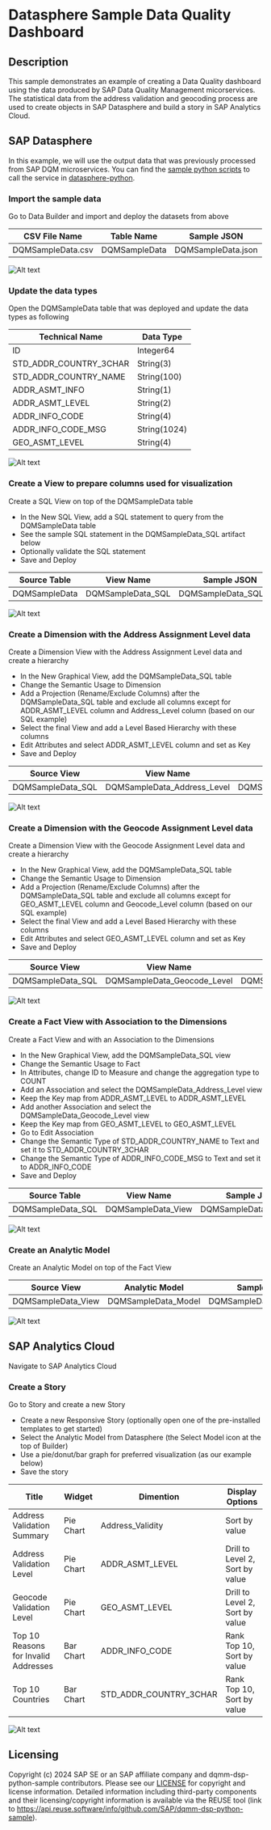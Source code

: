 # Datasphere Sample Data Quality Dashboard

## Description
This sample demonstrates an example of creating a Data Quality dashboard using the data produced by SAP Data Quality Management micorservices. The statistical data from the address validation and geocoding process are used to create objects in SAP Datasphere and build a story in SAP Analytics Cloud.

## SAP Datasphere

In this example, we will use the output data that was previously processed from SAP DQM microservices. You can find the [sample python scripts](https://github.com/SAP-samples/cloud-dqm-sample-payloads/blob/main/datasphere-dashboard/dqmm-dsp-dashboard.py) to call the service in [datasphere-python](https://github.com/SAP-samples/cloud-dqm-sample-payloads/tree/main/datasphere-python).

### Import the sample data

Go to Data Builder and import and deploy the datasets from above

| CSV File Name | Table Name | Sample JSON |
| --------- | ----------- | ----------- |
| DQMSampleData.csv | DQMSampleData | DQMSampleData.json |

![Alt text](resources/dsp-import-csv.png?raw=true "Import CSV File")

### Update the data types

Open the DQMSampleData table that was deployed and update the data types as following

| Technical Name | Data Type |
| --------- | ----------- |
| ID | Integer64 |
| STD_ADDR_COUNTRY_3CHAR | String(3) |
| STD_ADDR_COUNTRY_NAME | String(100) |
| ADDR_ASMT_INFO | String(1) |
| ADDR_ASMT_LEVEL | String(2) |
| ADDR_INFO_CODE | String(4) |
| ADDR_INFO_CODE_MSG | String(1024) |
| GEO_ASMT_LEVEL | String(4) |

![Alt text](resources/dsp-local-table.png?raw=true "Update Data Type")

### Create a View to prepare columns used for visualization

Create a SQL View on top of the DQMSampleData table

- In the New SQL View, add a SQL statement to query from the DQMSampleData table
- See the sample SQL statement in the DQMSampleData_SQL artifact below
- Optionally validate the SQL statement
- Save and Deploy

| Source Table | View Name | Sample JSON |
| --------- | ----------- | ----------- |
| DQMSampleData | DQMSampleData_SQL | DQMSampleData_SQL.json |

![Alt text](resources/dsp-sql-view.png?raw=true "Create a SQL View from Local Table data")

### Create a Dimension with the Address Assignment Level data

Create a Dimension View with the Address Assignment Level data and create a hierarchy

- In the New Graphical View, add the DQMSampleData_SQL table
- Change the Semantic Usage to Dimension
- Add a Projection (Rename/Exclude Columns) after the DQMSampleData_SQL table and exclude all columns except for ADDR_ASMT_LEVEL column and Address_Level column (based on our SQL example)
- Select the final View and add a Level Based Hierarchy with these columns
- Edit Attributes and select ADDR_ASMT_LEVEL column and set as Key
- Save and Deploy

| Source View | View Name | Sample JSON |
| --------- | ----------- | ----------- |
| DQMSampleData_SQL | DQMSampleData_Address_Level | DQMSampleData_Address_Level.json |

![Alt text](resources/dsp-dimension-address.png?raw=true "Create an Address Level Hierarchy")

### Create a Dimension with the Geocode Assignment Level data

Create a Dimension View with the Geocode Assignment Level data and create a hierarchy

- In the New Graphical View, add the DQMSampleData_SQL table
- Change the Semantic Usage to Dimension
- Add a Projection (Rename/Exclude Columns) after the DQMSampleData_SQL table and exclude all columns except for GEO_ASMT_LEVEL column and Geocode_Level column (based on our SQL example)
- Select the final View and add a Level Based Hierarchy with these columns
- Edit Attributes and select GEO_ASMT_LEVEL column and set as Key
- Save and Deploy

| Source View | View Name | Sample JSON |
| --------- | ----------- | ----------- |
| DQMSampleData_SQL | DQMSampleData_Geocode_Level | DQMSampleData_Geocode_Level.json |

![Alt text](resources/dsp-dimension-geocode.png?raw=true "Create a Geocode Level Hierarchy")

### Create a Fact View with Association to the Dimensions

Create a Fact View and with an Association to the Dimensions

- In the New Graphical View, add the DQMSampleData_SQL view
- Change the Semantic Usage to Fact
- In Attributes, change ID to Measure and change the aggregation type to COUNT
- Add an Association and select the DQMSampleData_Address_Level view
- Keep the Key map from ADDR_ASMT_LEVEL to ADDR_ASMT_LEVEL
- Add another Association and select the DQMSampleData_Geocode_Level view
- Keep the Key map from GEO_ASMT_LEVEL to GEO_ASMT_LEVEL
- Go to Edit Association
- Change the Semantic Type of STD_ADDR_COUNTRY_NAME to Text and set it to STD_ADDR_COUNTRY_3CHAR
- Change the Semantic Type of ADDR_INFO_CODE_MSG to Text and set it to ADDR_INFO_CODE
- Save and Deploy

| Source Table | View Name | Sample JSON |
| --------- | ----------- | ----------- |
| DQMSampleData_SQL | DQMSampleData_View | DQMSampleData_View.json |

![Alt text](resources/dsp-fact-attributes.png?raw=true "Set Text and Association")

### Create an Analytic Model

Create an Analytic Model on top of the Fact View

| Source View | Analytic Model | Sample JSON |
| --------- | ----------- | ----------- |
| DQMSampleData_View | DQMSampleData_Model | DQMSampleData_Model.json |

![Alt text](resources/dsp-analytic-model.png?raw=true "Create an Analytic Model")


## SAP Analytics Cloud

Navigate to SAP Analytics Cloud

### Create a Story

Go to Story and create a new Story

- Create a new Responsive Story (optionally open one of the pre-installed templates to get started)
- Select the Analytic Model from Datasphere (the Select Model icon at the top of Builder)
- Use a pie/donut/bar graph for preferred visualization (as our example below)
- Save the story

| Title | Widget | Dimention | Display Options |
| --------- | ----------- | ----------- | ----------- |
| Address Validation Summary | Pie Chart | Address_Validity | Sort by value |
| Address Validation Level | Pie Chart | ADDR_ASMT_LEVEL | Drill to Level 2, Sort by value |
| Geocode Validation Level | Pie Chart | GEO_ASMT_LEVEL | Drill to Level 2, Sort by value |
| Top 10 Reasons for Invalid Addresses | Bar Chart | ADDR_INFO_CODE | Rank Top 10, Sort by value |
| Top 10 Countries | Bar Chart | STD_ADDR_COUNTRY_3CHAR | Rank Top 10, Sort by value |

![Alt text](resources/sac-story-dashboard.png?raw=true "Create a Dashboard")

## Licensing

Copyright (c) 2024 SAP SE or an SAP affiliate company and dqmm-dsp-python-sample contributors. Please see our [LICENSE](LICENSE) for copyright and license information. Detailed information including third-party components and their licensing/copyright information is available via the REUSE tool (link to https://api.reuse.software/info/github.com/SAP/dqmm-dsp-python-sample).

